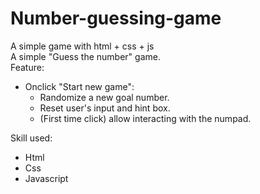 # Number-guessing-game
A simple game with html + css + js <br>
A simple "Guess the number" game. <br>
Feature: 
- Onclick "Start new game":
  + Randomize a new goal number.
  + Reset user's input and hint box.
  + (First time click) allow interacting with the numpad.
  
  
Skill used: 
- Html
- Css
- Javascript
